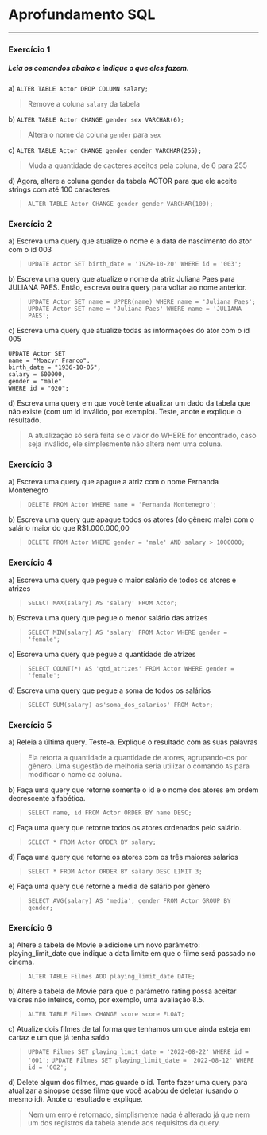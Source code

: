 # Aprofundamento SQL

___

### Exercício 1
##### Leia os comandos abaixo e indique o que eles fazem.

a) ```ALTER TABLE Actor DROP COLUMN salary;```

> Remove a coluna `salary` da tabela

b) `ALTER TABLE Actor CHANGE gender sex VARCHAR(6);`

> Altera o nome da coluna `gender` para `sex`

c) `ALTER TABLE Actor CHANGE gender gender VARCHAR(255);`

> Muda a quantidade de cacteres aceitos pela coluna, de 6 para 255

d) Agora,  altere a coluna gender da tabela ACTOR para que ele aceite strings com até 100 caracteres

> `ALTER TABLE Actor CHANGE gender gender VARCHAR(100);`

### Exercício 2

a) Escreva uma query que atualize o nome e a data de nascimento do ator com o id 003

> `UPDATE Actor SET birth_date = '1929-10-20' WHERE id = '003';`

b) Escreva uma query que atualize o nome da atriz Juliana Paes para JULIANA PAES. Então, escreva outra query para voltar ao nome anterior.

> `UPDATE Actor SET name = UPPER(name) WHERE name = 'Juliana Paes';`
`UPDATE Actor SET name = 'Juliana Paes' WHERE name = 'JULIANA PAES';`

c) Escreva uma query que atualize todas as informações do ator com o id 005

```
UPDATE Actor SET 
name = "Moacyr Franco",
birth_date = "1936-10-05",
salary = 600000,
gender = "male"
WHERE id = "020";
```

d) Escreva uma query em que você tente atualizar um dado da tabela que não existe (com um id inválido, por exemplo). Teste, anote e explique o resultado. 

> A atualização só será feita se o valor do WHERE for encontrado, caso seja inválido, ele simplesmente não altera nem uma coluna.

### Exercício 3

a) Escreva uma query que apague a atriz com o nome Fernanda Montenegro

> `DELETE FROM Actor WHERE name = 'Fernanda Montenegro';`

b) Escreva uma query que apague todos os atores (do gênero male) com o salário maior do que R$1.000.000,00

> `DELETE FROM Actor WHERE gender = 'male' AND salary > 1000000;`

### Exercício 4

a) Escreva uma query que pegue o maior salário de todos os atores e atrizes

> `SELECT MAX(salary) AS 'salary' FROM Actor;`

b) Escreva uma query que pegue o menor salário das atrizes

> `SELECT MIN(salary) AS 'salary' FROM Actor WHERE gender = 'female';`

c) Escreva uma query que pegue a quantidade de atrizes

> `SELECT COUNT(*) AS 'qtd_atrizes' FROM Actor WHERE gender = 'female';`

d) Escreva uma query que pegue a soma de todos os salários

> `SELECT SUM(salary) as'soma_dos_salarios' FROM Actor;`

### Exercício 5

a) Releia a última query. Teste-a. Explique o resultado com as suas palavras

> Ela retorta a quantidade a quantidade de atores, agrupando-os por gênero. Uma sugestão de melhoria seria utilizar o comando `AS` para modificar o nome da coluna.

b) Faça uma query que retorne somente o id e o nome dos atores em ordem decrescente alfabética.

> `SELECT name, id FROM Actor ORDER BY name DESC;`

c) Faça uma query que retorne todos os atores ordenados pelo salário.

> `SELECT * FROM Actor ORDER BY salary;`

d) Faça uma query que retorne os atores com os três maiores salarios

> `SELECT * FROM Actor ORDER BY salary DESC LIMIT 3;`

e) Faça uma query que retorne a média de salário por gênero

> `SELECT AVG(salary) AS 'media', gender FROM Actor GROUP BY gender;`

### Exercício 6

a) Altere a tabela de Movie e adicione um novo parâmetro: playing_limit_date que indique a data limite em que o filme será passado no cinema. 

> `ALTER TABLE Filmes ADD playing_limit_date DATE;`

b) Altere a tabela de Movie para que o parâmetro rating possa aceitar valores não inteiros, como, por exemplo, uma avaliação 8.5.

> `ALTER TABLE Filmes CHANGE score score FLOAT;`

c) Atualize dois filmes de tal forma que tenhamos um que ainda esteja em cartaz e um que já tenha saído

> `UPDATE Filmes SET playing_limit_date = '2022-08-22' WHERE id = '001';`
`UPDATE Filmes SET playing_limit_date = '2022-08-12' WHERE id = '002';`

d) Delete algum dos filmes, mas guarde o id. Tente fazer uma query para atualizar a sinopse desse filme que você acabou de deletar (usando o mesmo id). Anote o resultado e explique.

> Nem um erro é retornado, simplismente nada é alterado já que nem um dos registros da tabela atende aos requisitos da query.